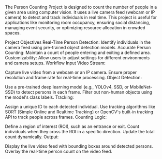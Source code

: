 The Person Counting Project is designed to count the number of people in a given area using computer vision. It uses a live camera feed (webcam or IP camera) to detect and track individuals in real time. This project is useful for applications like monitoring room occupancy, ensuring social distancing, managing event security, or optimizing resource allocation in crowded spaces.

Project Objectives
Real-Time Person Detection: Identify individuals in the camera feed using pre-trained object detection models.
Accurate Person Counting: Maintain a count of people entering and exiting a defined area.
Customizability: Allow users to adjust settings for different environments and camera setups.
Workflow
Input Video Stream:

Capture live video from a webcam or an IP camera.
Ensure proper resolution and frame rate for real-time processing.
Object Detection:

Use a pre-trained deep learning model (e.g., YOLOv4, SSD, or MobileNet-SSD) to detect persons in each frame.
Filter out non-human objects using the model's class labels.
Tracking:

Assign a unique ID to each detected individual.
Use tracking algorithms like SORT (Simple Online and Realtime Tracking) or OpenCV's built-in tracking API to track people across frames.
Counting Logic:

Define a region of interest (ROI), such as an entrance or exit.
Count individuals when they cross the ROI in a specific direction.
Update the total count dynamically.
Output:

Display the live video feed with bounding boxes around detected persons.
Overlay the real-time person count on the video feed.
